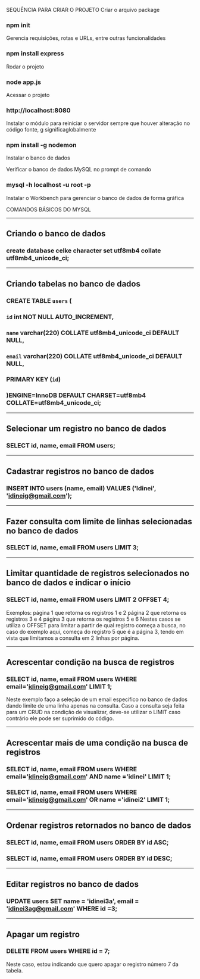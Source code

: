 SEQUÊNCIA PARA CRIAR O PROJETO
Criar o arquivo package
### npm init

Gerencia requisições, rotas e URLs, entre outras funcionalidades
### npm install express

Rodar o projeto
### node app.js

Acessar o projeto
### http://localhost:8080

Instalar o módulo para reiniciar o servidor sempre que houver alteração no código fonte, g significaglobalmente
### npm install -g nodemon

Instalar o banco de dados

Verificar o banco de dados MySQL no prompt de comando
### mysql -h localhost -u root -p

Instalar o Workbench para gerenciar o banco de dados de forma gráfica

COMANDOS BÁSICOS DO MYSQL

-------------------------
Criando o banco de dados
-------------------------
### create database celke character set utf8mb4 collate utf8mb4_unicode_ci;

---------------------------------
Criando tabelas no banco de dados
---------------------------------
### CREATE TABLE `users` (
###	   `id` int NOT NULL AUTO_INCREMENT,
###    `name` varchar(220) COLLATE utf8mb4_unicode_ci DEFAULT NULL,
###    `email` varchar(220) COLLATE utf8mb4_unicode_ci DEFAULT NULL,
###    PRIMARY KEY (`id`)
### )ENGINE=InnoDB DEFAULT CHARSET=utf8mb4 COLLATE=utf8mb4_unicode_ci;

----------------------------------------
Selecionar um registro no banco de dados
----------------------------------------
### SELECT id, name, email FROM users;

-------------------------------------
Cadastrar registros no banco de dados
-------------------------------------
### INSERT INTO users (name, email) VALUES ('Idinei', 'idineig@gmail.com');

------------------------------------------------------------------
Fazer consulta com limite de linhas selecionadas no banco de dados
------------------------------------------------------------------
### SELECT id, name, email FROM users LIMIT 3;

---------------------------------------------------------------------------------
Limitar quantidade de registros selecionados no banco de dados e indicar o início
---------------------------------------------------------------------------------
### SELECT id, name, email FROM users LIMIT 2 OFFSET 4;
Exemplos: página 1 que retorna os registros 1 e 2
          página 2 que retorna os registros 3 e 4
          página 3 que retorna os registros 5 e 6
Nestes casos se utiliza o OFFSET para limitar a partir de qual registro
começa a busca, no caso do exemplo aqui, começa do registro 5 que é a página 3, 
tendo em vista que limitamos a consulta em 2 linhas por página.

------------------------------------------
Acrescentar condição na busca de registros
------------------------------------------
### SELECT id, name, email FROM users WHERE email='idineig@gmail.com' LIMIT 1;
Neste exemplo faço a seleção de um email específico no banco de dados dando limite de uma
linha apenas na consulta.
Caso a consulta seja feita para um CRUD na condição de visualizar, deve-se utilizar o LIMIT
caso contrário ele pode ser suprimido do código.

------------------------------------------------------
Acrescentar mais de uma condição na busca de registros
------------------------------------------------------
### SELECT id, name, email FROM users WHERE email='idineig@gmail.com' AND name ='idinei' LIMIT 1;
### SELECT id, name, email FROM users WHERE email='idineig@gmail.com' OR name ='idinei2' LIMIT 1;

----------------------------------------------
Ordenar registros retornados no banco de dados
----------------------------------------------
### SELECT id, name, email FROM users ORDER BY id ASC;
### SELECT id, name, email FROM users ORDER BY id DESC;

----------------------------------
Editar registros no banco de dados
----------------------------------
### UPDATE users SET name = 'idinei3a', email = 'idinei3ag@gmail.com' WHERE id =3;

------------------
Apagar um registro
------------------
### DELETE FROM users WHERE id = 7;
Neste caso, estou indicando que quero apagar o registro número 7 da tabela.

